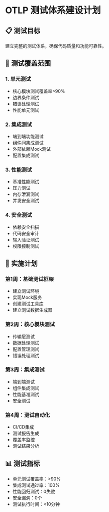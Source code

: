 # OTLP 测试体系建设计划

## 📋 测试目标

建立完整的测试体系，确保代码质量和功能可靠性。

## 🎯 测试覆盖范围

### 1. 单元测试

- 核心模块测试覆盖率>90%
- 边界条件测试
- 错误处理测试
- 性能单元测试

### 2. 集成测试

- 端到端功能测试
- 组件间集成测试
- 外部依赖Mock测试
- 配置集成测试

### 3. 性能测试

- 基准性能测试
- 压力测试
- 内存泄漏测试
- 并发安全测试

### 4. 安全测试

- 依赖安全扫描
- 代码安全审计
- 输入验证测试
- 权限控制测试

## 🚀 实施计划

### 第1周：基础测试框架

- 建立测试环境
- 实现Mock服务
- 创建测试工具库
- 建立测试数据生成器

### 第2周：核心模块测试

- 传输层测试
- 数据处理测试
- 配置管理测试
- 错误处理测试

### 第3周：集成测试

- 端到端测试
- 组件集成测试
- 性能基准测试
- 安全测试

### 第4周：测试自动化

- CI/CD集成
- 测试报告生成
- 覆盖率监控
- 测试结果分析

## 📊 测试指标

- 单元测试覆盖率：>90%
- 集成测试通过率：100%
- 性能回归测试：0失败
- 安全漏洞：0个
- 测试执行时间：<10分钟
